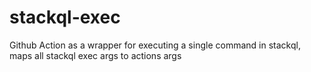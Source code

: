 # stackql-exec
Github Action as a wrapper for executing a single command in stackql, maps all stackql exec args to actions args
